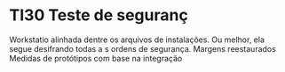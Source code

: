 #  TI30 Teste  de seguranç
Workstatio alinhada dentre os arquivos de instalações.
Ou melhor, ela segue  desifrando todas a s ordens de segurança.
Margens  reestaurados
Medidas de protótipos com base na integração
